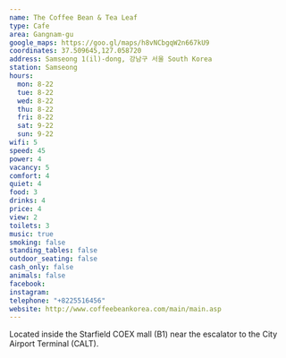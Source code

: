 ```yaml
---
name: The Coffee Bean & Tea Leaf
type: Cafe
area: Gangnam-gu
google_maps: https://goo.gl/maps/h8vNCbgqW2n667kU9
coordinates: 37.509645,127.058720
address: Samseong 1(il)-dong, 강남구 서울 South Korea
station: Samseong
hours:
  mon: 8-22
  tue: 8-22
  wed: 8-22
  thu: 8-22
  fri: 8-22
  sat: 9-22
  sun: 9-22
wifi: 5
speed: 45
power: 4
vacancy: 5
comfort: 4
quiet: 4
food: 3
drinks: 4
price: 4
view: 2
toilets: 3
music: true
smoking: false
standing_tables: false
outdoor_seating: false
cash_only: false
animals: false
facebook: 
instagram: 
telephone: "+8225516456"
website: http://www.coffeebeankorea.com/main/main.asp
---
```


Located inside the Starfield COEX mall (B1) near the escalator to the City Airport Terminal (CALT).

